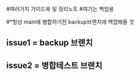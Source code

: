 #여러가지 가이드북 및 정리노트
#여기는 백업용





















#*항상 main에 병합하기전 backup브랜치에 백업해둘 것
## issue1 = backup 브랜치
## issue2 = 병합테스트 브랜치

